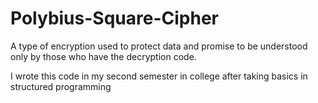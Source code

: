 # Polybius-Square-Cipher
A type of encryption used to protect data and promise to be understood only by those who have the decryption code.

I wrote this code in my second semester in college after taking basics in structured programming
